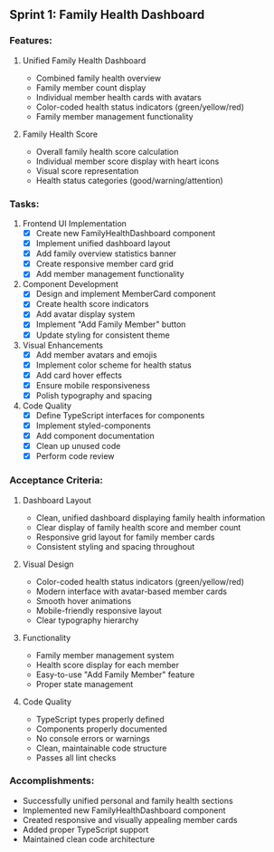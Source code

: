 ## Sprint 1: Family Health Dashboard

### Features:

1. Unified Family Health Dashboard
   - Combined family health overview
   - Family member count display
   - Individual member health cards with avatars
   - Color-coded health status indicators (green/yellow/red)
   - Family member management functionality

2. Family Health Score
   - Overall family health score calculation
   - Individual member score display with heart icons
   - Visual score representation
   - Health status categories (good/warning/attention)

### Tasks:

1. Frontend UI Implementation
   - [x] Create new FamilyHealthDashboard component
   - [x] Implement unified dashboard layout
   - [x] Add family overview statistics banner
   - [x] Create responsive member card grid
   - [x] Add member management functionality

2. Component Development
   - [x] Design and implement MemberCard component
   - [x] Create health score indicators
   - [x] Add avatar display system
   - [x] Implement "Add Family Member" button
   - [x] Update styling for consistent theme

3. Visual Enhancements
   - [x] Add member avatars and emojis
   - [x] Implement color scheme for health status
   - [x] Add card hover effects
   - [x] Ensure mobile responsiveness
   - [x] Polish typography and spacing

4. Code Quality
   - [x] Define TypeScript interfaces for components
   - [x] Implement styled-components
   - [x] Add component documentation
   - [x] Clean up unused code
   - [x] Perform code review

### Acceptance Criteria:

1. Dashboard Layout
   - Clean, unified dashboard displaying family health information
   - Clear display of family health score and member count
   - Responsive grid layout for family member cards
   - Consistent styling and spacing throughout

2. Visual Design
   - Color-coded health status indicators (green/yellow/red)
   - Modern interface with avatar-based member cards
   - Smooth hover animations
   - Mobile-friendly responsive layout
   - Clear typography hierarchy

3. Functionality
   - Family member management system
   - Health score display for each member
   - Easy-to-use "Add Family Member" feature
   - Proper state management

4. Code Quality
   - TypeScript types properly defined
   - Components properly documented
   - No console errors or warnings
   - Clean, maintainable code structure
   - Passes all lint checks

### Accomplishments:
- Successfully unified personal and family health sections
- Implemented new FamilyHealthDashboard component
- Created responsive and visually appealing member cards
- Added proper TypeScript support
- Maintained clean code architecture